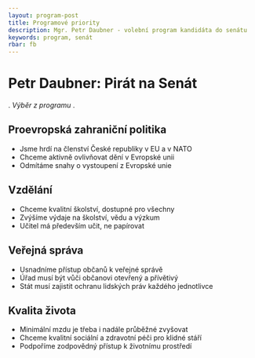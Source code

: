 ```yaml
---
layout: program-post
title: Programové priority
description: Mgr. Petr Daubner - volební program kandidáta do senátu
keywords: program, senát
rbar: fb
---
```


# Petr Daubner: Pirát na Senát
.
*Výběr z programu*
.
## Proevropská zahraniční politika

- Jsme hrdí na členství České republiky v EU a v NATO
- Chceme aktivně ovlivňovat dění v Evropské unii
- Odmítáme snahy o vystoupení z Evropské unie

## Vzdělání

- Chceme kvalitní školství, dostupné pro všechny
- Zvýšíme výdaje na školství, vědu a výzkum
- Učitel má především učit, ne papírovat

## Veřejná správa

- Usnadníme přístup občanů k veřejné správě
- Úřad musí být vůči občanovi otevřený a přívětivý
- Stát musí zajistit ochranu lidských práv každého jednotlivce

## Kvalita života

- Minimální mzdu je třeba i nadále průběžné zvyšovat
- Chceme kvalitní sociální a zdravotní péči pro klidné stáří
- Podpoříme zodpovědný přístup k životnímu prostředí


